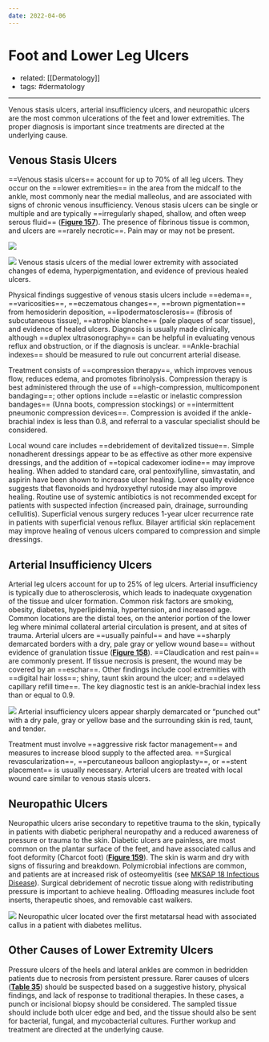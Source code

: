 ```yaml
---
date: 2022-04-06
---
```


# Foot and Lower Leg Ulcers

- related: [[Dermatology]]
- tags: #dermatology
---

Venous stasis ulcers, arterial insufficiency ulcers, and neuropathic ulcers are the most common ulcerations of the feet and lower extremities. The proper diagnosis is important since treatments are directed at the underlying cause.

## Venous Stasis Ulcers

<!-- venous stasis ulcers are, sx, rx b:963496914566-->

==Venous stasis ulcers== account for up to 70% of all leg ulcers. They occur on the ==lower extremities== in the area from the midcalf to the ankle, most commonly near the medial malleolus, and are associated with signs of chronic venous insufficiency. Venous stasis ulcers can be single or multiple and are typically ==irregularly shaped, shallow, and often weep serous fluid== (**[Figure 157](https://mksap18.acponline.org/app/topics/dm/figures/mk18_a_dm_f157)**). The presence of fibrinous tissue is common, and ulcers are ==rarely necrotic==. Pain may or may not be present.

![](https://photos.thisispiggy.com/file/wikiFiles/20220423203622.png)

![](https://photos.thisispiggy.com/file/wikiFiles/20220423203629.png)
Venous stasis ulcers of the medial lower extremity with associated changes of edema, hyperpigmentation, and evidence of previous healed ulcers.

Physical findings suggestive of venous stasis ulcers include ==edema==, ==varicosities==, ==eczematous changes==, ==brown pigmentation== from hemosiderin deposition, ==lipodermatosclerosis== (fibrosis of subcutaneous tissue), ==atrophie blanche== (pale plaques of scar tissue), and evidence of healed ulcers. Diagnosis is usually made clinically, although ==duplex ultrasonography== can be helpful in evaluating venous reflux and obstruction, or if the diagnosis is unclear. ==Ankle-brachial indexes== should be measured to rule out concurrent arterial disease.

Treatment consists of ==compression therapy==, which improves venous flow, reduces edema, and promotes fibrinolysis. Compression therapy is best administered through the use of ==high-compression, multicomponent bandaging==; other options include ==elastic or inelastic compression bandages== (Unna boots, compression stockings) or ==intermittent pneumonic compression devices==. Compression is avoided if the ankle-brachial index is less than 0.8, and referral to a vascular specialist should be considered.

Local wound care includes ==debridement of devitalized tissue==. Simple nonadherent dressings appear to be as effective as other more expensive dressings, and the addition of ==topical cadexomer iodine== may improve healing. When added to standard care, oral pentoxifylline, simvastatin, and aspirin have been shown to increase ulcer healing. Lower quality evidence suggests that flavonoids and hydroxyethyl rutoside may also improve healing. Routine use of systemic antibiotics is not recommended except for patients with suspected infection (increased pain, drainage, surrounding cellulitis). Superficial venous surgery reduces 1-year ulcer recurrence rate in patients with superficial venous reflux. Bilayer artificial skin replacement may improve healing of venous ulcers compared to compression and simple dressings.

## Arterial Insufficiency Ulcers

<!-- arterial insufficiency ulcers sx, rx b:585421550602-->

Arterial leg ulcers account for up to 25% of leg ulcers. Arterial insufficiency is typically due to atherosclerosis, which leads to inadequate oxygenation of the tissue and ulcer formation. Common risk factors are smoking, obesity, diabetes, hyperlipidemia, hypertension, and increased age. Common locations are the distal toes, on the anterior portion of the lower leg where minimal collateral arterial circulation is present, and at sites of trauma. Arterial ulcers are ==usually painful== and have ==sharply demarcated borders with a dry, pale gray or yellow wound base== without evidence of granulation tissue (**[Figure 158](https://mksap18.acponline.org/app/topics/dm/figures/mk18_a_dm_f158)**). ==Claudication and rest pain== are commonly present. If tissue necrosis is present, the wound may be covered by an ==eschar==. Other findings include cool extremities with ==digital hair loss==; shiny, taunt skin around the ulcer; and ==delayed capillary refill time==. The key diagnostic test is an ankle-brachial index less than or equal to 0.9.

![](https://photos.thisispiggy.com/file/wikiFiles/20220423203804.png)
Arterial insufficiency ulcers appear sharply demarcated or “punched out” with a dry pale, gray or yellow base and the surrounding skin is red, taunt, and tender.

Treatment must involve ==aggressive risk factor management== and measures to increase blood supply to the affected area. ==Surgical revascularization==, ==percutaneous balloon angioplasty==, or ==stent placement== is usually necessary. Arterial ulcers are treated with local wound care similar to venous stasis ulcers.

## Neuropathic Ulcers

<!-- ignore -->

Neuropathic ulcers arise secondary to repetitive trauma to the skin, typically in patients with diabetic peripheral neuropathy and a reduced awareness of pressure or trauma to the skin. Diabetic ulcers are painless, are most common on the plantar surface of the feet, and have associated callus and foot deformity (Charcot foot) (**[Figure 159](https://mksap18.acponline.org/app/topics/dm/figures/mk18_a_dm_f159)**). The skin is warm and dry with signs of fissuring and breakdown. Polymicrobial infections are common, and patients are at increased risk of osteomyelitis (see [MKSAP 18 Infectious Disease](https://mksap18.acponline.org/app/topics/id/mk18_b_id_s3/mk18_b_id_s3_7)). Surgical debridement of necrotic tissue along with redistributing pressure is important to achieve healing. Offloading measures include foot inserts, therapeutic shoes, and removable cast walkers.

![](https://photos.thisispiggy.com/file/wikiFiles/20220423203823.png)
Neuropathic ulcer located over the first metatarsal head with associated callus in a patient with diabetes mellitus.

## Other Causes of Lower Extremity Ulcers

Pressure ulcers of the heels and lateral ankles are common in bedridden patients due to necrosis from persistent pressure. Rarer causes of ulcers (**[Table 35](https://mksap18.acponline.org/app/topics/dm/tables/mk18_a_dm_t35)**) should be suspected based on a suggestive history, physical findings, and lack of response to traditional therapies. In these cases, a punch or incisional biopsy should be considered. The sampled tissue should include both ulcer edge and bed, and the tissue should also be sent for bacterial, fungal, and mycobacterial cultures. Further workup and treatment are directed at the underlying cause.
